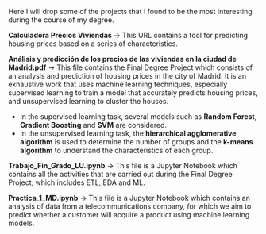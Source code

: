 
Here I will drop some of the projects that I found to be the most interesting during the course of my degree. 

**Calculadora Precios Viviendas** -> This URL contains a tool for predicting housing prices based on a series of characteristics. 


**Análisis y predicción de los precios de las viviendas en la ciudad de Madrid.pdf** -> This file contains the Final Degree Project which consists of an analysis and prediction of housing prices in the city of Madrid. It is an exhaustive work that uses machine learning techniques, especially supervised learning to train a model that accurately predicts housing prices, and unsupervised learning to cluster the houses. 
- In the supervised learning task, several models such as **Random Forest**, **Gradient Boosting** and **SVM** are considered.
- In the unsupervised learning task, the **hierarchical agglomerative algorithm** is used to determine the number of groups and the **k-means algorithm** to understand the characteristics of each group.

**Trabajo_Fin_Grado_LU.ipynb** -> This file is a Jupyter Notebook which contains all the activities that are carried out during the Final Degree Project, which includes ETL, EDA and ML. 

**Practica_1_MD.ipynb** -> This file is a  Jupyter Notebook which contains an analysis of data from a telecommunications company, for which we aim to predict whether a customer will acquire a product using machine learning models.

